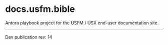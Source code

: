 # docs.usfm.bible
Antora playbook project for the USFM / USX end-user documentation site.

---

Dev publication rev: 14